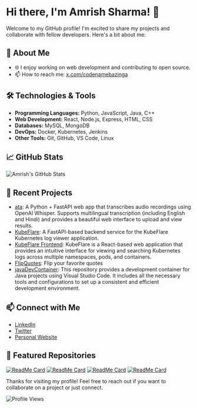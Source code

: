 # Hi there, I'm Amrish Sharma! 👋

Welcome to my GitHub profile! I'm excited to share my projects and collaborate with fellow developers. Here's a bit about me:

## 🚀 About Me

- 🌐 I enjoy working on web development and contributing to open source.
- 📫 How to reach me: [x.com/codenamebazinga](https://x.com/codenamebazinga)

## 🛠️ Technologies & Tools

- **Programming Languages:** Python, JavaScript, Java, C++
- **Web Development:** React, Node.js, Express, HTML, CSS
- **Databases:** MySQL, MongoDB
- **DevOps:** Docker, Kubernetes, Jenkins
- **Other Tools:** Git, GitHub, VS Code, Linux

## 📈 GitHub Stats

![Amrish's GitHub Stats](https://github-readme-stats.vercel.app/api?username=Amrish-Sharma&show_icons=true&theme=radical)

## 📂 Recent Projects

- [ata](https://github.com/Amrish-Sharma/ata): A Python + FastAPI web app that transcribes audio recordings using OpenAI Whisper. Supports multilingual transcription (including English and Hindi) and provides a beautiful web interface to upload and view results.
- [KubeFlare](https://github.com/Amrish-Sharma/kubeflare): A FastAPI-based backend service for the KubeFlare Kubernetes log viewer application.
- [KubeFlare Frontend](https://github.com/Amrish-Sharma/kubeflare-log-viewer): KubeFlare is a React-based web application that provides an intuitive interface for viewing and searching Kubernetes logs across multiple namespaces, pods, and containers.
- [FlipQuotes](https://github.com/Amrish-Sharma/FlipQuotes): Flip your favorite quotes
- [javaDevContainer](https://github.com/Amrish-Sharma/javaDevContainer): This repository provides a development container for Java projects using Visual Studio Code. It includes all the necessary tools and configurations to set up a consistent and efficient development environment.

## 📫 Connect with Me

- [LinkedIn](https://www.linkedin.com/in/amrisharma/)
- [Twitter](https://twitter.com/codenamebazinga)
- [Personal Website](https://about.me/codenamebazinga)

## 🌟 Featured Repositories
[![ReadMe Card](https://github-readme-stats.vercel.app/api/pin/?username=Amrish-Sharma&repo=kubeflare&theme=radical)](https://github.com/Amrish-Sharma/kubeflare)
[![ReadMe Card](https://github-readme-stats.vercel.app/api/pin/?username=Amrish-Sharma&repo=kubeflare-log-viewer&theme=radical)](https://github.com/Amrish-Sharma/kubeflare-log-viewer)
[![ReadMe Card](https://github-readme-stats.vercel.app/api/pin/?username=Amrish-Sharma&repo=FlipQuotes&theme=radical)](https://github.com/Amrish-Sharma/FlipQuotes)
[![ReadMe Card](https://github-readme-stats.vercel.app/api/pin/?username=Amrish-Sharma&repo=ata&theme=radical)](https://github.com/Amrish-Sharma/ata)

Thanks for visiting my profile! Feel free to reach out if you want to collaborate on a project or just connect.

![Profile Views](https://komarev.com/ghpvc/?username=Amrish-Sharma&color=blue&style=flat)
